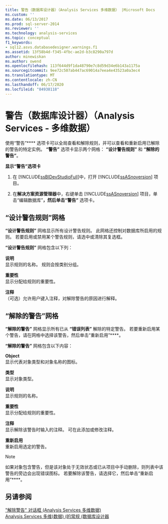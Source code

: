 ```yaml
---
title: 警告（数据库设计器）（Analysis Services 多维数据） |Microsoft Docs
ms.custom: ''
ms.date: 06/13/2017
ms.prod: sql-server-2014
ms.reviewer: ''
ms.technology: analysis-services
ms.topic: conceptual
f1_keywords:
- sql12.asvs.databasedesigner.warnings.f1
ms.assetid: 13f58b4d-f345-4fbc-ae2d-b3c8290a797d
author: minewiskan
ms.author: owend
ms.openlocfilehash: 113f644d9f1da48790e7c8d59d34e6b143a1175a
ms.sourcegitcommit: 9ee72c507ab447ac69014a7eea4e43523a0a3ec4
ms.translationtype: MT
ms.contentlocale: zh-CN
ms.lasthandoff: 06/17/2020
ms.locfileid: "84938118"
---
```

# <a name="warnings-database-designer-analysis-services---multidimensional-data"></a>警告（数据库设计器）（Analysis Services - 多维数据）
  使用“警告”**** 选项卡可以全局查看和解除规则，并可以查看和重新启用已解除的警告的特定实例。 **“警告”** 选项卡显示两个网格： **“设计警告规则”** 和 **“解除的警告”**。  
  
 **显示“警告”选项卡**  
  
1.  在 [!INCLUDE[ssBIDevStudioFull](../includes/ssbidevstudiofull-md.md)]中，打开 [!INCLUDE[ssASnoversion](../includes/ssasnoversion-md.md)] 项目。  
  
2.  在**解决方案资源管理器**中，右键单击 [!INCLUDE[ssASnoversion](../includes/ssasnoversion-md.md)] 项目，单击“编辑数据库”****，然后单击“警告”**** 选项卡。  
  
## <a name="design-warning-rules-grid"></a>“设计警告规则”网格  
 **“设计警告规则”** 网格显示所有设计警告规则。 此网格还控制对数据库所启用的规则。 若要启用或禁用某个警告规则，请选中或清除其复选框。  
  
 **“设计警告规则”** 网格包含以下列：  
  
 **说明**  
 显示规则的名称。 规则会按类别分组。  
  
 **重要性**  
 显示分配给规则的重要性。  
  
 **注释**  
 （可选）允许用户键入注释，对解除警告的原因进行解释。  
  
## <a name="dismissed-warnings-grid"></a>“解除的警告”网格  
 **“解除的警告”** 网格显示所有已从 **“错误列表”** 解除的特定警告。 若要重新启用某个警告，请在网格中选择该警告，然后单击“重新启用”****。  
  
 **“解除的警告”** 网格包含以下内容：  
  
 **Object**  
 显示代表对象类型和对象名称的图标。  
  
 **类型**  
 显示对象类型。  
  
 **说明**  
 显示规则的名称。  
  
 **重要性**  
 显示分配给规则的重要性。  
  
 **注释**  
 显示解除该警告时输入的注释。 可在此添加或修改注释。  
  
 **重新启用**  
 重新启用选定的警告。  
  
> [!NOTE]  
>  如果对象包含警告，但是该对象处于无效状态或已从项目中手动删除，则列表中该警告的旁边会出现错误图标。 若要解除该警告，请选择它，然后单击“重新启用”****。  
  
## <a name="see-also"></a>另请参阅  
 ["解除警告" 对话框 &#40;Analysis Services 多维数据&#41;](dismiss-warning-dialog-box-analysis-services-multidimensional-data.md)   
 [Analysis Services 多维&#41;数据&#41; &#40;的常规 &#40;数据库设计器](general-database-designer-analysis-services-multidimensional-data.md)  
  
  
